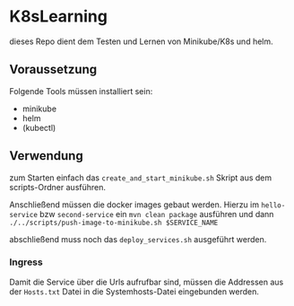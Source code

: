 # K8sLearning
dieses Repo dient dem Testen und Lernen von Minikube/K8s und helm.

## Voraussetzung
Folgende Tools müssen installiert sein:
* minikube
* helm
* (kubectl)

## Verwendung
zum Starten einfach das `create_and_start_minikube.sh` Skript aus dem scripts-Ordner ausführen.

Anschließend müssen die docker images gebaut werden. Hierzu im `hello-service` bzw `second-service`
 ein `mvn clean package` ausführen und dann `./../scripts/push-image-to-minikube.sh $SERVICE_NAME`

abschließend muss noch das `deploy_services.sh` ausgeführt werden.

### Ingress
Damit die Service über die Urls aufrufbar sind, müssen die Addressen aus der `Hosts.txt` Datei in die Systemhosts-Datei
eingebunden werden.
